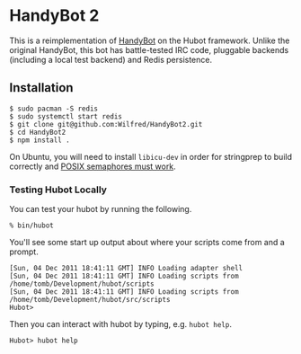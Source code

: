# HandyBot 2

This is a reimplementation of
[HandyBot](https://github.com/Wilfred/HandyBot) on the Hubot
framework. Unlike the original HandyBot, this bot has battle-tested
IRC code, pluggable backends (including a local test backend) and
Redis persistence.

## Installation

    $ sudo pacman -S redis
    $ sudo systemctl start redis
    $ git clone git@github.com:Wilfred/HandyBot2.git
    $ cd HandyBot2
    $ npm install .

On Ubuntu, you will need to install `libicu-dev` in order for
stringprep to build correctly and
[POSIX semaphores must work](http://stackoverflow.com/a/2009505).

### Testing Hubot Locally

You can test your hubot by running the following.

    % bin/hubot

You'll see some start up output about where your scripts come from and a
prompt.

    [Sun, 04 Dec 2011 18:41:11 GMT] INFO Loading adapter shell
    [Sun, 04 Dec 2011 18:41:11 GMT] INFO Loading scripts from /home/tomb/Development/hubot/scripts
    [Sun, 04 Dec 2011 18:41:11 GMT] INFO Loading scripts from /home/tomb/Development/hubot/src/scripts
    Hubot>

Then you can interact with hubot by typing, e.g. `hubot help`.

    Hubot> hubot help
